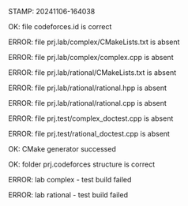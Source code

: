 STAMP: 20241106-164038
OK: file codeforces.id is correct
ERROR: file prj.lab/complex/CMakeLists.txt is absent
ERROR: file prj.lab/complex/complex.cpp is absent
ERROR: file prj.lab/rational/CMakeLists.txt is absent
ERROR: file prj.lab/rational/rational.hpp is absent
ERROR: file prj.lab/rational/rational.cpp is absent
ERROR: file prj.test/complex_doctest.cpp is absent
ERROR: file prj.test/rational_doctest.cpp is absent
OK: CMake generator successed
OK: folder prj.codeforces structure is correct
ERROR: lab complex - test build failed
ERROR: lab rational - test build failed

